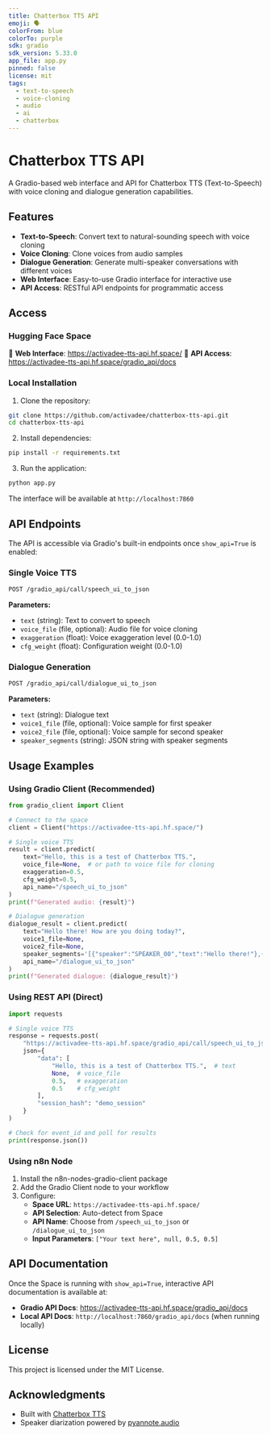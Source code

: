 ```yaml
---
title: Chatterbox TTS API
emoji: 🗣️
colorFrom: blue
colorTo: purple
sdk: gradio
sdk_version: 5.33.0
app_file: app.py
pinned: false
license: mit
tags:
  - text-to-speech
  - voice-cloning
  - audio
  - ai
  - chatterbox
---
```


# Chatterbox TTS API

A Gradio-based web interface and API for Chatterbox TTS (Text-to-Speech) with voice cloning and dialogue generation capabilities.

## Features

- **Text-to-Speech**: Convert text to natural-sounding speech with voice cloning
- **Voice Cloning**: Clone voices from audio samples  
- **Dialogue Generation**: Generate multi-speaker conversations with different voices
- **Web Interface**: Easy-to-use Gradio interface for interactive use
- **API Access**: RESTful API endpoints for programmatic access

## Access

### Hugging Face Space
🔗 **Web Interface**: https://activadee-tts-api.hf.space/
🔗 **API Access**: https://activadee-tts-api.hf.space/gradio_api/docs

### Local Installation

1. Clone the repository:
```bash
git clone https://github.com/activadee/chatterbox-tts-api.git
cd chatterbox-tts-api
```

2. Install dependencies:
```bash
pip install -r requirements.txt
```

3. Run the application:
```bash
python app.py
```

The interface will be available at `http://localhost:7860`

## API Endpoints

The API is accessible via Gradio's built-in endpoints once `show_api=True` is enabled:

### Single Voice TTS
```bash
POST /gradio_api/call/speech_ui_to_json
```

**Parameters:**
- `text` (string): Text to convert to speech
- `voice_file` (file, optional): Audio file for voice cloning
- `exaggeration` (float): Voice exaggeration level (0.0-1.0)
- `cfg_weight` (float): Configuration weight (0.0-1.0)

### Dialogue Generation
```bash
POST /gradio_api/call/dialogue_ui_to_json
```

**Parameters:**
- `text` (string): Dialogue text
- `voice1_file` (file, optional): Voice sample for first speaker
- `voice2_file` (file, optional): Voice sample for second speaker
- `speaker_segments` (string): JSON string with speaker segments

## Usage Examples

### Using Gradio Client (Recommended)
```python
from gradio_client import Client

# Connect to the space
client = Client("https://activadee-tts-api.hf.space/")

# Single voice TTS
result = client.predict(
    text="Hello, this is a test of Chatterbox TTS.",
    voice_file=None,  # or path to voice file for cloning
    exaggeration=0.5,
    cfg_weight=0.5,
    api_name="/speech_ui_to_json"
)
print(f"Generated audio: {result}")

# Dialogue generation
dialogue_result = client.predict(
    text="Hello there! How are you doing today?",
    voice1_file=None,
    voice2_file=None, 
    speaker_segments='[{"speaker":"SPEAKER_00","text":"Hello there!"},{"speaker":"SPEAKER_01","text":"How are you doing today?"}]',
    api_name="/dialogue_ui_to_json"
)
print(f"Generated dialogue: {dialogue_result}")
```

### Using REST API (Direct)
```python
import requests

# Single voice TTS
response = requests.post(
    "https://activadee-tts-api.hf.space/gradio_api/call/speech_ui_to_json",
    json={
        "data": [
            "Hello, this is a test of Chatterbox TTS.",  # text
            None,  # voice_file
            0.5,   # exaggeration  
            0.5    # cfg_weight
        ],
        "session_hash": "demo_session"
    }
)

# Check for event_id and poll for results
print(response.json())
```

### Using n8n Node
1. Install the n8n-nodes-gradio-client package
2. Add the Gradio Client node to your workflow
3. Configure:
   - **Space URL**: `https://activadee-tts-api.hf.space/`
   - **API Selection**: Auto-detect from Space
   - **API Name**: Choose from `/speech_ui_to_json` or `/dialogue_ui_to_json`
   - **Input Parameters**: `["Your text here", null, 0.5, 0.5]`

## API Documentation

Once the Space is running with `show_api=True`, interactive API documentation is available at:
- **Gradio API Docs**: https://activadee-tts-api.hf.space/gradio_api/docs
- **Local API Docs**: `http://localhost:7860/gradio_api/docs` (when running locally)

## License

This project is licensed under the MIT License.

## Acknowledgments

- Built with [Chatterbox TTS](https://github.com/jasonppy/chatterbox)
- Speaker diarization powered by [pyannote.audio](https://github.com/pyannote/pyannote-audio)